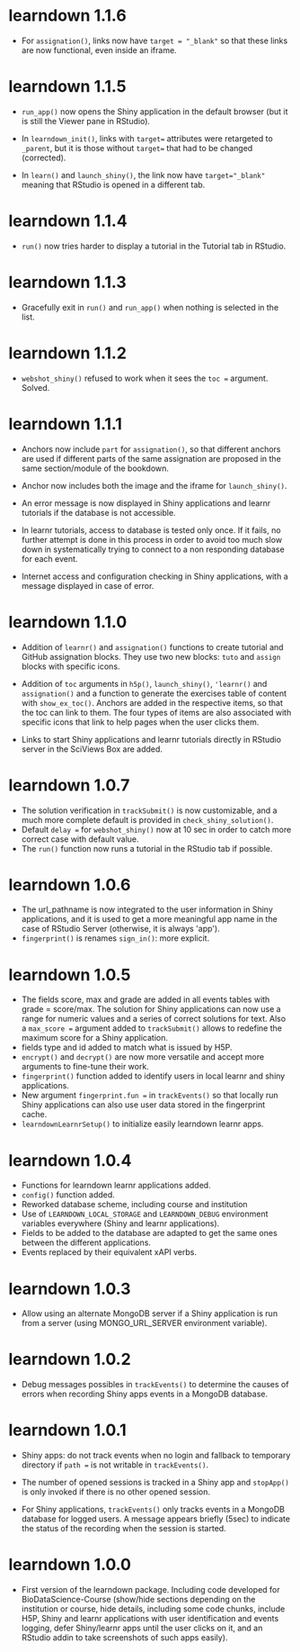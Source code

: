 # learndown 1.1.6

- For `assignation()`, links now have `target = "_blank"` so that these links are now functional, even inside an iframe.

# learndown 1.1.5

- `run_app()` now opens the Shiny application in the default browser (but it
is still the Viewer pane in RStudio).

- In `learndown_init()`, links with `target=` attributes were retargeted to `_parent`, but it is those without `target=` that had to be changed (corrected).

- In `learn()` and `launch_shiny()`, the link now have `target="_blank"` meaning
that RStudio is opened in a different tab.

# learndown 1.1.4

- `run()` now tries harder to display a tutorial in the Tutorial tab in RStudio.

# learndown 1.1.3

- Gracefully exit in `run()` and `run_app()` when nothing is selected in the
list.

# learndown 1.1.2

- `webshot_shiny()` refused to work when it sees the `toc =` argument. Solved.

# learndown 1.1.1

- Anchors now include `part` for `assignation()`, so that different anchors are
used if different parts of the same assignation are proposed in the same
section/module of the bookdown.

- Anchor now includes both the image and the iframe for `launch_shiny()`.

- An error message is now displayed in Shiny applications and learnr tutorials
if the database is not accessible.

- In learnr tutorials, access to database is tested only once. If it fails, no
further attempt is done in this process in order to avoid too much slow down in
systematically trying to connect to a non responding database for each event.

- Internet access and configuration checking in Shiny applications, with a
message displayed in case of error.

# learndown 1.1.0

- Addition of `learnr()` and `assignation()` functions to create tutorial and
GitHub assignation blocks. They use two new blocks: `tuto` and `assign` blocks
with specific icons.

- Addition of `toc` arguments in `h5p()`, `launch_shiny()`, `'learnr()` and
`assignation()` and a function to generate the exercises table of content
with `show_ex_toc()`. Anchors are added in the respective items, so that the
toc can link to them. The four types of items are also associated with specific
icons that link to help pages when the user clicks them.

- Links to start Shiny applications and learnr tutorials directly in RStudio
server in the SciViews Box are added.

# learndown 1.0.7

- The solution verification in `trackSubmit()` is now customizable, and a much
more complete default is provided in `check_shiny_solution()`.
- Default `delay =` for `webshot_shiny()` now at 10 sec in order to catch more
correct case with default value.
- The `run()` function now runs a tutorial in the RStudio tab if possible.

# learndown 1.0.6

- The url_pathname is now integrated to the user information in Shiny
applications, and it is used to get a more meaningful app name in the case of
RStudio Server (otherwise, it is always 'app').
- `fingerprint()` is renames `sign_in()`: more explicit.

# learndown 1.0.5

- The fields score, max and grade are added in all events tables with
grade = score/max. The solution for Shiny applications can now use a range for
numeric values and a series of correct solutions for text. Also a `max_score =`
argument added to `trackSubmit()` allows to redefine the maximum score for a
Shiny application.
- fields type and id added to match what is issued by H5P.
- `encrypt()` and `decrypt()` are now more versatile and accept more arguments
to fine-tune their work.
- `fingerprint()` function added to identify users in local learnr and shiny
applications.
- New argument `fingerprint.fun =` in `trackEvents()` so that locally run Shiny
applications can also use user data stored in the fingerprint cache.
- `learndownLearnrSetup()` to initialize easily learndown learnr apps.

# learndown 1.0.4

- Functions for learndown learnr applications added.
- `config()` function added.
- Reworked database scheme, including course and institution
- Use of `LEARNDOWN_LOCAL_STORAGE` and `LEARNDOWN_DEBUG` environment variables
everywhere (Shiny and learnr applications).
- Fields to be added to the database are adapted to get the same ones between
the different applications.
- Events replaced by their equivalent xAPI verbs.

# learndown 1.0.3

- Allow using an alternate MongoDB server if a Shiny application is run from a
server (using MONGO_URL_SERVER environment variable).

# learndown 1.0.2

- Debug messages possibles in `trackEvents()` to determine the causes of errors
when recording Shiny apps events in a MongoDB database.

# learndown 1.0.1

- Shiny apps: do not track events when no login and fallback to temporary
directory if `path =` is not writable in `trackEvents()`.

- The number of opened sessions is tracked in a Shiny app and `stopApp()` is
only invoked if there is no other opened session.

- For Shiny applications, `trackEvents()` only tracks events in a MongoDB
database for logged users. A message appears briefly (5sec) to indicate the
status of the recording when the session is started.

# learndown 1.0.0

- First version of the learndown package. Including code developed for
BioDataScience-Course (show/hide sections depending on the institution or
course, hide details, including some code chunks, include H5P, Shiny and learnr
applications with user identification and events logging, defer Shiny/learnr 
apps until the user clicks on it, and an RStudio addin to take screenshots of
such apps easily).

